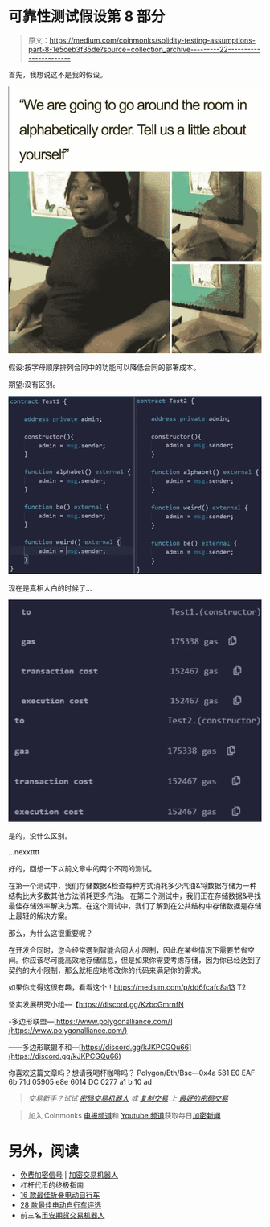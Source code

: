 # 可靠性测试假设第 8 部分

> 原文：<https://medium.com/coinmonks/solidity-testing-assumptions-part-8-1e5ceb3f35de?source=collection_archive---------22----------------------->

首先，我想说这不是我的假设。

![](img/c28a66d3c53209557b68bb9290a0bf8f.png)

假设:按字母顺序排列合同中的功能可以降低合同的部署成本。

期望:没有区别。

![](img/3c80865924db4b47d149ac06f52f436b.png)

现在是真相大白的时候了…

![](img/2826bcbb45d3afc4eabc7da984b02b5d.png)

是的，没什么区别。

…nexxtttt

好的，回想一下以前文章中的两个不同的测试。

在第一个测试中，我们存储数据&检查每种方式消耗多少汽油&将数据存储为一种结构比大多数其他方法消耗更多汽油。
在第二个测试中，我们正在存储数据&寻找最佳存储效率解决方案。在这个测试中，我们了解到在公共结构中存储数据是存储上最轻的解决方案。

那么，为什么这很重要呢？

在开发合同时，您会经常遇到智能合同大小限制，因此在某些情况下需要节省空间。你应该尽可能高效地存储信息，但是如果你需要考虑存储，因为你已经达到了契约的大小限制，那么就相应地修改你的代码来满足你的需求。

如果你觉得这很有趣，看看这个！https://medium.com/p/dd6fcafc8a13
T2

坚实发展研究小组—【https://discord.gg/KzbcGmrnfN 

-多边形联盟—[https://www.polygonalliance.com/](https://www.polygonalliance.com/)

——多边形联盟不和—[https://discord.gg/kJKPCGQu66](https://discord.gg/kJKPCGQu66)

你喜欢这篇文章吗？想请我喝杯咖啡吗？
Polygon/Eth/Bsc—0x4a 581 E0 EAF 6b 71d 05905 e8e 6014 DC 0277 a1 b 10 ad

> *交易新手？试试* [*密码交易机器人*](/coinmonks/crypto-trading-bot-c2ffce8acb2a) *或* [*复制交易*](/coinmonks/top-10-crypto-copy-trading-platforms-for-beginners-d0c37c7d698c) *上* [*最好的密码交易*](/coinmonks/crypto-exchange-dd2f9d6f3769)

> 加入 Coinmonks [电报频道](https://t.me/coincodecap)和 [Youtube 频道](https://www.youtube.com/c/coinmonks/videos)获取每日[加密新闻](http://coincodecap.com/)

# 另外，阅读

*   [免费加密信号](/coinmonks/free-crypto-signals-48b25e61a8da) | [加密交易机器人](/coinmonks/crypto-trading-bot-c2ffce8acb2a)
*   杠杆代币的终极指南
*   [16 款最佳折叠电动自行车](/coinmonks/top-17-folding-electric-bikes-5e296f0918cb)
*   [28 款最佳电动自行车评选](/coinmonks/the-28-best-electric-bikes-review-and-buying-guide-in-2023-7bb3146cb403)
*   前三名[币安期货交易机器人](/coinmonks/top-3-binance-futures-trading-bots-e6031f84b3f9)